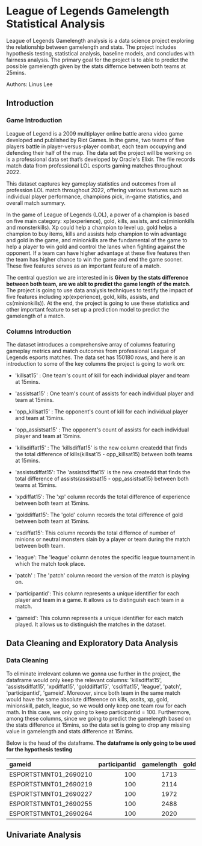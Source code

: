 # League of Legends Gamelength Statistical Analysis

League of Legends Gamelength analysis is a data science project exploring the relationship between gamelength and stats. The project includes hypothesis testing, statistical analysis, baseline models, and concludes with fairness analysis. The primary goal for the project is to able to predict the possible gamelength given by the stats differnce between both teams at 25mins. 

Authors: Linus Lee

## Introduction
### Game Introduction
League of Legend is a 2009 multiplayer online battle arena video game developed and published by Riot Games. In the game, two teams of five players battle in player-versus-player combat, each team occupying and defending their half of the map. The data set the project will be working on is a professional data set that’s developed by Oracle's Elixir. The file records match data from professional LOL esports gaming matches throughout 2022. 

This dataset captures key gameplay statistics and outcomes from all profession LOL match throughout 2022, offering various features such as individual player performance, champions pick, in-game statistics, and overall match summary.

In the game of League of Legends (LOL), a power of a champion is based on five main category: xp(experience), gold, kills, assists, and cs(minionkills and monsterkills). Xp could help a champion to level up, gold helps a champion to buy items, kills and assists help champion to win advantage and gold in the game, and minionkills are the fundamental of the game to help a player to win gold and control the lanes when fighting against the opponent. If a team can have higher advantage at these five features then the team has higher chance to win the game and end the game sooner. These five features serves as an important feature of a match. 

The central question we are interested in is **Given by the stats difference between both team, are we ablt to predict the game length of the match**. The project is going to use data analysis techniques to testify the impact of five features including xp(experience), gold, kills, assists, and cs(minionkills)). At the end, the project is going to use these statistics and other important feature to set up a prediction model to predict the gamelength of a match.

### Columns Introduction
The dataset introduces a comprehensive array of columns featuring gameplay metrics and match outcomes from professional League of Legends esports matches. The data set has 150180 rows, and here is an introduction to some of the key columns the project is going to work on:

- 'killsat15' : One team's count of kill for each individual player and team at 15mins.

- 'assistsat15' : One team's count of assists for each individual player and team at 15mins.

- 'opp_killsat15' : The opponent's count of kill for each individual player and team at 15mins.

- 'opp_assistsat15' : The opponent's count of assists for each individual player and team at 15mins.
  
- 'killsdiffat15' : The 'killsdiffat15' is the new column createdd that finds the total difference of kills(killsat15 - opp_killsat15) between both teams at 15mins.

- 'assistsdiffat15': The 'assistsdiffat15' is the new createdd that finds the total difference of assists(assistsat15 - opp_assistsat15) between both teams at 15mins.

- 'xpdiffat15': The 'xp' column records the total difference of experience between both team at 15mins.

- 'golddiffat15': The 'gold' column records the total difference of gold between both team at 15mins.

- 'csdiffat15': This column records the total differnce of number of minions or neutral monsters slain by a player or team during the match between both team.
  
- 'league': The 'league' column denotes the specific league tournament in which the match took place.

- 'patch' : The 'patch' column record the version of the match is playing on.

- 'participantid': This column represents a unique identifier for each player and team in a game. It allows us to distinguish each team in a match.

- 'gameid': This column represents a unique identifier for each match played. It allows us to distinguish the matches in the dataset.
  
## Data Cleaning and Exploratory Data Analysis
### Data Cleaning
To eliminate irrelevant column we gonna use further in the project, the dataframe would only keep the relevant columns: 'killsdiffat15', 'assistsdiffat15', 'xpdiffat15', 'golddiffat15', 'csdiffat15', 'league', 'patch', 'participantid', 'gameid'. Moreover, since both team in the same match would have the same absolute difference on kills, assits, xp, gold, minionskill, patch, league, so we would only keep one team row for each math. In this case, we only going to keep participantid = 100. Furthermore, among these columns, since we going to predict the gamelength based on the stats difference at 15mins, so the data set is going to drop any missing value in gamelength and stats difference at 15mins.  

Below is the head of the dataframe. **The dataframe is only going to be used for the hypothesis testing**

| gameid                |   participantid |   gamelength |   golddiffat15 |   xpdiffat15 |   csdiffat15 |   killsdiffat15 |   assistsdiffat15 |
|:----------------------|----------------:|-------------:|---------------:|-------------:|-------------:|----------------:|------------------:|
| ESPORTSTMNT01_2690210 |             100 |         1713 |            107 |        -1617 |          -23 |              -1 |                -8 |
| ESPORTSTMNT01_2690219 |             100 |         2114 |          -1763 |         -906 |          -22 |              -2 |                -2 |
| ESPORTSTMNT01_2690227 |             100 |         1972 |           1191 |         2298 |           15 |               2 |                 7 |
| ESPORTSTMNT01_2690255 |             100 |         2488 |            550 |        -1259 |          -40 |               2 |                 6 |
| ESPORTSTMNT01_2690264 |             100 |         2020 |           1478 |          204 |           -9 |               0 |                 4 |


## Univariate Analysis
